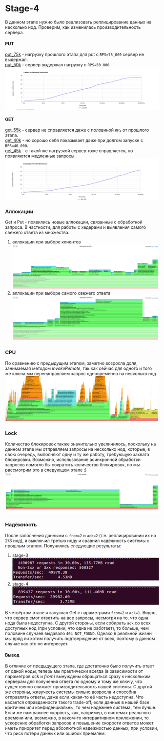 # Stage-4

В данном этапе нужно было реализовать реплицирование данных на несколько нод. Проверим, как изменилась производительность
сервера.

#### PUT
[put_75k](profile_wrk%2Fput_75k) - нагрузку прошлого этапа для put с `RPS=75_000` сервер не выдержал.\
[put_50k](profile_wrk%2Fput_50k) - сервер выдержал нагрузку с `RPS=50_000`.
![put_50k.png](profile_png%2Fput_50k.png)

#### GET

[get_55k](profile_wrk%2Fget_55k) - сервер не справляется даже с половиной `RPS` от прошлого этапа.\
[get_40k](profile_wrk%2Fget_40k)  - но хорошо себя показывает даже при долгом запуске с `RPS=40_000`.\
[get_45k](profile_wrk%2Fget_45k) - с такой же нагрузкой сервер тоже справляется, но появляются медленные запросы.
![get_40k.png](profile_png%2Fget_40k.png)

### Аллокации
Get и Put - появились новые аллокации, связанные с обработкой запроса. В частности, для работы с хедерами и выявления самого свежего ответа из множества.
1) аллокации при выборе клиентов
![alloc_getClients.png](profile_png%2Falloc_getClients.png)
2) аллокации при выборе самого свежего ответа
![alloc_responses.png](profile_png%2Falloc_responses.png)

### CPU
По сравнению с предыдущим этапом, заметно возросла доля, занимаемая методом _invokeRemote_, 
так как сейчас для одного и того же ключа мы перенаправляем запрос одновременно на несколько нод.
![cpu_put.png](profile_png%2Fcpu_put.png)

### Lock
Количество блокировок также значительно увеличилось, поскольку на данном этапе мы отправляем запросы на несколько нод, 
которые, в свою очередь, выполняют одну и ту же работу, требующую захвата блокировки. Возможно, 
использование асинхронной обработки запросов помогло бы сократить количество блокировок, но мы рассмотрим это в следующем этапе ;)
![put_lock.png](profile_png%2Fput_lock.png)

### Надёжность
После заполнения данными с `from=2` и `ack=2` (т.е. реплицировании их на 2/3 нод),
я выключил третью ноду и сравнил надёжность системы с прошлым этапом. Получились следующие результаты:
1) stage-3 \
![durability_s3.png](profile_png%2Fdurability_s3.png)
2) stage-4 \
![durability_s4.png](profile_png%2Fdurability_s4.png)

В четвёртом этапе я запускал Get с параметрами `from=2` и `ack=1`. Видно, что сервер смог ответить на все запросы, несмотря на то, что одна
нода была недоступна. С другой стороны, если собирать `ack` со всех доступных нод (при условии, что одна не работает),
то больше, чем половине случаев выдавало `404 NOT_FOUND`. Однако в реальной жизни мы вряд ли хотим получить подтверждение
от всех, поэтому в данном случае нас это не интересует.


#### Вывод
В отличие от предыдущего этапа, где достаточно было получить ответ от одной ноды, теперь мы практически всегда 
(в зависимости от параметров _ack_ и _from_) вынуждены обращаться сразу к нескольким серверам для получения ответа по 
одному и тому же ключу, что существенно снижает производительность нашей системы. С другой же стороны, живучесть
системы сильно возросла и способна отправлять ответы, даже если какая-то её часть недоступна. Что касается оправданности такого trade-off, если данные в нашей базе критичны или конфиденциальны, то чем надежнее система, тем лучше. Если же нам важнее скорость, как, например, в системах реального времени или, возможно, в каком-то интерактивном приложении, то ускорение обработки запросов и повышение скорости ответов может иметь приоритет перед абсолютной надежностью данных, при условии, что риск потери данных или ошибок приемлем.

